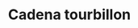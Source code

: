 ---
title: Cadena tourbillon
date: 
draft: false

# descripcion
description : Cadena tourbillon

materials: Plata 925

color: Plateado

dimensions: 40cm, 45cm y 50cm

code: 04-12-0108

type: "Colgantes"

categories: []

price: $2.650,00

price_eftvo: $2.250,00

# Images
# first image will be shown in the product page
images:
  # - image: "images/path_to_image"
  # La ubicacion de las imagenes es imagenes/Colgantes/Colgantes.Cadenas/04-12-0108-cadena-tourbillon
  - image: "./images/colgantes/cadenas/04-12-0108-cadena-tourbillon_a.JPG"
  - image: "./images/colgantes/cadenas/04-12-0108-cadena-tourbillon_b.JPG"
---